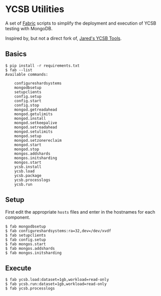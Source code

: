 # YCSB Utilities

A set of [Fabric](http://www.fabfile.org/) scripts to simplify the deployment and execution of YCSB testing with MongoDB.

Inspired by, but not a direct fork of, [Jared's YCSB Tools](https://github.com/jsr/ycsb-tools).

## Basics

    $ pip install -r requirements.txt
    $ fab --list
    Available commands:

        configureshardsystems
        mongodbsetup
        setupclients
        config.setup
        config.start
        config.stop
        mongod.getreadahead
        mongod.getulimits
        mongod.install
        mongod.setkeepalive
        mongod.setreadahead
        mongod.setulimits
        mongod.setup
        mongod.setzonereclaim
        mongod.start
        mongod.stop
        mongos.addshards
        mongos.initsharding
        mongos.start
        ycsb.install
        ycsb.load
        ycsb.package
        ycsb.processlogs
        ycsb.run

## Setup

First edit the appropriate `hosts` files and enter in the hostnames for each component.

    $ fab mongodbsetup
    $ fab configureshardsystems:ra=32,dev=/dev/xvdf
    $ fab setupclients
    $ fab config.setup
    $ fab mongos.start
    $ fab mongos.addshards
    $ fab mongos.initsharding

## Execute

    $ fab ycsb.load:dataset=1gb,workload=read-only
    $ fab ycsb.run:dataset=1gb,workload=read-only
    $ fab ycsb.processlogs